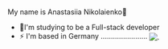 ### <div align="center">
My name is Anastasiia Nikolaienko🌝
</div>  

- 🌱I'm studying to be a Full-stack developer   
- ⚡ I'm based in Germany   .......................  <img src="https://github.com/user-attachments/assets/bd7f2855-5bd0-4a34-b473-5512062576ec" alt="." align="center" />

